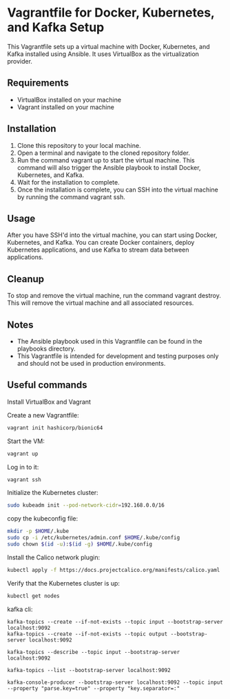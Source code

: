 # Vagrantfile for Docker, Kubernetes, and Kafka Setup
This Vagrantfile sets up a virtual machine with Docker, Kubernetes, and Kafka installed using Ansible. It uses VirtualBox as the virtualization provider.

## Requirements
- VirtualBox installed on your machine
- Vagrant installed on your machine

## Installation
1. Clone this repository to your local machine.
2. Open a terminal and navigate to the cloned repository folder.
3. Run the command vagrant up to start the virtual machine. This command will also trigger the Ansible playbook to install Docker, Kubernetes, and Kafka.
4. Wait for the installation to complete.
5. Once the installation is complete, you can SSH into the virtual machine by running the command vagrant ssh.

## Usage
After you have SSH'd into the virtual machine, you can start using Docker, Kubernetes, and Kafka. You can create Docker containers, deploy Kubernetes applications, and use Kafka to stream data between applications.

## Cleanup
To stop and remove the virtual machine, run the command vagrant destroy. This will remove the virtual machine and all associated resources.

## Notes
- The Ansible playbook used in this Vagrantfile can be found in the playbooks directory.
- This Vagrantfile is intended for development and testing purposes only and should not be used in production environments.


## Useful commands


Install VirtualBox and Vagrant


Create a new Vagrantfile:
```sh
vagrant init hashicorp/bionic64
```

Start the VM:
```sh
vagrant up
```

Log in to it:
```sh
vagrant ssh
```

Initialize the Kubernetes cluster:
```sh
sudo kubeadm init --pod-network-cidr=192.168.0.0/16
```

copy the kubeconfig file:
```sh
mkdir -p $HOME/.kube
sudo cp -i /etc/kubernetes/admin.conf $HOME/.kube/config
sudo chown $(id -u):$(id -g) $HOME/.kube/config
```

Install the Calico network plugin:
```sh
kubectl apply -f https://docs.projectcalico.org/manifests/calico.yaml
```

Verify that the Kubernetes cluster is up:
```sh
kubectl get nodes
```

kafka cli:
```
kafka-topics --create --if-not-exists --topic input --bootstrap-server localhost:9092
kafka-topics --create --if-not-exists --topic output --bootstrap-server localhost:9092

kafka-topics --describe --topic input --bootstrap-server localhost:9092

kafka-topics --list --bootstrap-server localhost:9092

kafka-console-producer --bootstrap-server localhost:9092 --topic input --property "parse.key=true" --property "key.separator=:"
```
